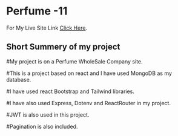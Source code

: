 # Perfume -11

For My Live Site Link [Click Here]().

## Short Summery of my project

#My project is on a Perfume WholeSale Company site.

#This is a project based on react and I have used MongoDB as my database.

#I have used react Bootstrap and Tailwind libraries.

#I have also used Express, Dotenv and ReactRouter in my project.

#JWT is also used in this project.

#Pagination is also included.
